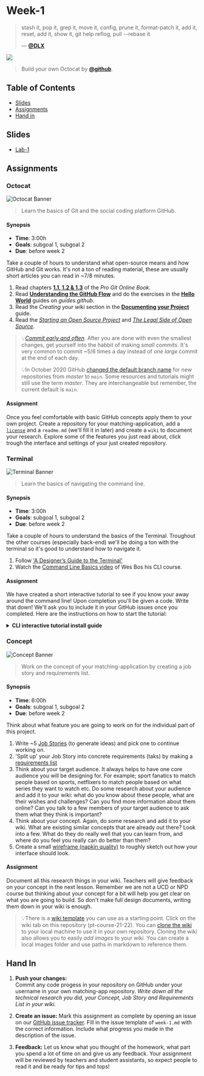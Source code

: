# Week-1

> stash it, pop it, grep it, move it, config, prune it, format-patch it, add it, reset, add it, show it, git help reflog, pull --rebase it
>
> — [**@DLX**][quote-author]

[![][inspiration-cover]][inspiration-link]

> Build your own Octocat by [**@github**][inspiration-author].

## Table of Contents

* [Slides](#slides)
* [Assignments](#assignments)
* [Hand in](#hand-in)

## Slides
* [Lab-1][lab1]

## Assignments

### Octocat

![Octocat Banner](assets/banners/banner-octocat.jpg)

> Learn the basics of Git and the social coding platform GitHub.

#### Synopsis

*  **Time**: 3:00h
*  **Goals**: subgoal 1, subgoal 2
*  **Due**: before week 2

Take a couple of hours to understand what open-source means and how GitHub and Git works. It's not a ton of reading material, these are usually short articles you can read in ~7/8 minutes.

1. Read chapters [**1.1, 1.2 & 1.3**][gitbook] of the _Pro Git Online Book_.
2. Read [**Understanding the GitHub Flow**][flow] and do the exercises in the [**Hello World**](https://guides.github.com/activities/hello-world/) guides on _guides.github_.
3. Read the _Creating your wiki_ section in the [**Documenting your Project**][wiki] guide.
4. Read the [_Starting an Open Source Project_][os] and [_The Legal Side of Open Source_][legal].

> 💡[_Commit early and often_][commit]. After you are done with even the smallest changes, get yourself into the habbit of making _small commits_. It's very common to commit ~5/6 times a day instead of _one large_ commit at the end of each day.
> 
> 💡In October 2020 GitHub [changed the default branch name][branch] for new repositories from _master_ to `main`. Some resources and tutorials might still use the term _master_. They are interchangeable but remember, the current default is `main`.

#### Assignment

Once you feel comfortable with basic GitHub concepts apply them to your own project. Create a repository for your matching-application, add a [`license`][license] and a `readme.md` (we'll fill it in later) and create a `wiki` to document your research. Explore some of the features you just read about, click trough the interface and settings of your just created repository.

### Terminal

![Terminal Banner](assets/banners/banner-terminal.jpg)

> Learn the basics of navigating the command line.

#### Synopsis

*  **Time**: 3:00h
*  **Goals**: subgoal 1, subgoal 2
*  **Due**: before week 2

Take a couple of hours to understand the basics of the Terminal. Troughout the other courses (especially back-end) we'll be doing a ton with the terminal so it's good to understand how to navigate it. 

1. Follow ['A Designer’s Guide to the Terminal'][guidecli]
2. Watch the [Command Line Basics video][wesboscli] of Wes Bos his CLI course.

#### Assignment

We have created a short interactive tutorial to see if you know your away around the command line! Upon completion you'll be given a code. Write that down! We'll ask you to include it in your GitHub issues once you completed. Here are the instructions on how to start the tutorial:

<details>
  <summary><strong>CLI interactive tutorial install guide</strong></summary>
  <p>Create a directory (folder) named 'run' on your computer and in that folder create a file  called <code>tutorial.sh</code> (you can use touch for this) and paste the contents of <a href="https://gist.github.com/dandevri/9568a8dff8f572a0ea67627445aca5b2">this GitHub Gist</a> into the file.</p>
  <p>Change to the directory named 'run', in which you created the file tutorial.sh. Now run that script with the command <code>bash tutorial.sh</code></p>
  <p>The tutorial should now start in your terminal!</p>
</details>


### Concept

![Concept Banner](assets/banners/banner-concept.jpg)

> Work on the concept of your matching-application by creating a job story and requirements list.

#### Synopsis

*  **Time**: 6:00h
*  **Goals**: subgoal 1, subgoal 2
*  **Due**: before week 2

Think about what feature you are going to work on for the individual part of this project. 

1. Write ~5 [Job Stories][jobs] (to generate ideas) and pick one to continue working on.
2. 'Split up' your Job Story into concrete requirements (taks) by making a [requirements list][requirements]
3. Think about your target audience. It always helps to have one core audience you will be designing for. For example; sport fanatics to match people based on sports, netflixers to match people based on what series they want to watch etc. Do some research about your audience and add it to your wiki: what do you know about these people, what are their wishes and challenges? Can you find more information about them online? Can you talk to a few members of your target audience to ask them what they think is important?
4. Think about your concept. Again, do some research and add it to your wiki. What are existing similar concepts that are already out there? Look into a few. What do they do really well that you can learn from, and where do you feel you really can do better than them?
5. Create a small [wireframe (napkin quality)][wireframe] to roughly sketch out how your interface should look.

#### Assignment

Document all this research things in your wiki. Teachers will give feedback on your concept in the next lesson. Remember we are not a UCD or NPD course but thinking about your concept for a bit will help you get clear on what you are going to build. So don't make full design documents, writing them down in your wiki is enough.

> 💡There is a [wiki template][wiki-template] you can use as a starting point. Click on the wiki tab on this repository (pt-course-21-22). You can [clone the wiki ][wiki-clone]to your local machine to use it in your own repository. Cloning the wiki also allows you to easily _add images_ to your wiki. You can create a local images folder and use paths in markdown to reference them.

## Hand In

1. **Push your changes:**  
Commit any code progess in your repository on GitHub under your username in your own matching-app repository. _Write down all the technical research you did, your Concept, Job Story and Requirements List in your wiki._

2. **Create an issue:**
Mark this assignment as complete by opening an issue on our [GitHub issue tracker][issues]. Fill in the issue template of `week-1.md` with the correct information. Include what progress you made in the description of the issue.

3. **Feedback:**
Let us know what you thought of the homework, what part you spend a lot of time on and give us any feedback. Your assignment will be reviewed by teachers and student assistants, so expect people to read it and be ready for tips and tops!

[inspiration-cover]: assets/covers/octocat.png
[inspiration-link]: https://myoctocat.com
[inspiration-author]: https://twitter.com/github
[quote-author]: https://twitter.com/DLX

[issues]: https://github.com/cmda-bt/pt-course-21-22/issues/new/choose
[lab1]: /slides/pt_21-22_lab-1.pdf

[wesboscli]: https://www.youtube.com/watch?v=DP218aBHm1Q
[guidecli]: https://react.design/terminal

[gitbook]: https://git-scm.com/book/en/v2
[flow]: https://guides.github.com/introduction/flow/
[wiki]: https://guides.github.com/features/wikis/#creating-your-wiki
[os]: https://opensource.guide/starting-a-project/
[legal]: https://opensource.guide/legal/
[license]: https://choosealicense.com
[commit]: https://sethrobertson.github.io/GitBestPractices/#commit
[branch]: https://github.blog/changelog/2020-10-01-the-default-branch-for-newly-created-repositories-is-now-main/
[wiki-template]: https://github.com/cmda-bt/pt-course-21-22/wiki
[wiki-clone]: https://docs.github.com/en/github/building-a-strong-community/adding-or-editing-wiki-pages#adding-or-editing-wiki-pages-locally

[wireframe]: https://www.cmdmethods.nl/cards/stepping-stones/design-specification
[requirements]: https://www.cmdmethods.nl/cards/stepping-stones/requirement-list
[jobs]: https://jtbd.info/replacing-the-user-story-with-the-job-story-af7cdee10c27

